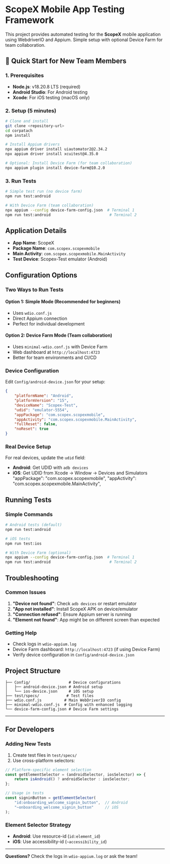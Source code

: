 # ScopeX Mobile App Testing Framework

This project provides automated testing for the **ScopeX** mobile application using WebdriverIO and Appium. Simple setup with optional Device Farm for team collaboration.

## 🚀 Quick Start for New Team Members

### 1. Prerequisites
- **Node.js**: v18.20.8 LTS (required)
- **Android Studio**: For Android testing
- **Xcode**: For iOS testing (macOS only)

### 2. Setup (5 minutes)
```bash
# Clone and install
git clone <repository-url>
cd corpatach
npm install

# Install Appium drivers
npx appium driver install uiautomator2@2.34.2
npx appium driver install xcuitest@4.35.0

# Optional: Install Device Farm (for team collaboration)
npx appium plugin install device-farm@10.2.0
```

### 3. Run Tests
```bash
# Simple test run (no device farm)
npm run test:android

# With Device Farm (team collaboration)
npx appium --config device-farm-config.json  # Terminal 1
npm run test:android                          # Terminal 2
```

## Application Details

- **App Name**: ScopeX
- **Package Name**: `com.scopex.scopexmobile`
- **Main Activity**: `com.scopex.scopexmobile.MainActivity`
- **Test Device**: Scopex-Test emulator (Android)

## Configuration Options

### Two Ways to Run Tests

#### Option 1: Simple Mode (Recommended for beginners)
- Uses `wdio.conf.js` 
- Direct Appium connection
- Perfect for individual development

#### Option 2: Device Farm Mode (Team collaboration)
- Uses `minimal-wdio.conf.js` with Device Farm
- Web dashboard at `http://localhost:4723`
- Better for team environments and CI/CD

### Device Configuration

Edit `Config/android-device.json` for your setup:
```json
{
    "platformName": "Android",
    "platformVersion": "15",
    "deviceName": "Scopex-Test",
    "udid": "emulator-5554",
    "appPackage": "com.scopex.scopexmobile",
    "appActivity": "com.scopex.scopexmobile.MainActivity",
    "fullReset": false,
    "noReset": true
}
```

### Real Device Setup
For real devices, update the `udid` field:
- **Android**: Get UDID with `adb devices`
- **iOS**: Get UDID from Xcode → Window → Devices and Simulators
    "appPackage": "com.scopex.scopexmobile",
    "appActivity": "com.scopex.scopexmobile.MainActivity",
## Running Tests

### Simple Commands
```bash
# Android tests (default)
npm run test:android

# iOS tests  
npm run test:ios

# With Device Farm (optional)
npx appium --config device-farm-config.json  # Terminal 1
npm run test:android                          # Terminal 2
```

## Troubleshooting

### Common Issues
1. **"Device not found"**: Check `adb devices` or restart emulator
2. **"App not installed"**: Install ScopeX APK on device/emulator
3. **"Connection refused"**: Ensure Appium server is running
4. **"Element not found"**: App might be on different screen than expected

### Getting Help
- Check logs in `wdio-appium.log`
- Device Farm dashboard: `http://localhost:4723` (if using Device Farm)
- Verify device configuration in `Config/android-device.json`

## Project Structure
```
├── Config/                 # Device configurations
│   ├── android-device.json # Android setup
│   └── ios-device.json     # iOS setup
├── test/specs/            # Test files
├── wdio.conf.js          # Main WebDriverIO config
├── minimal-wdio.conf.js  # Config with enhanced logging
└── device-farm-config.json # Device Farm settings
```
---

## For Developers

### Adding New Tests
1. Create test files in `test/specs/`
2. Use cross-platform selectors:
```javascript
// Platform-specific element selection
const getElementSelector = (androidSelector, iosSelector) => {
    return isAndroid() ? androidSelector : iosSelector;
};

// Usage in tests
const signinButton = getElementSelector(
    "id:onboarding_welcome_signin_button",  // Android
    "~onboarding_welcome_signin_button"     // iOS
);
```

### Element Selector Strategy
- **Android**: Use resource-id (`id:element_id`)
- **iOS**: Use accessibility-id (`~accessibility_id`)

---

**Questions?** Check the logs in `wdio-appium.log` or ask the team!
